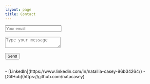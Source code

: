 ```yaml
---
layout: page
title: Contact
---
```

<div id="contact">
        <div id="contact-form">
                <form action="https://formspree.io/f/xrgrppgk" method="POST">
                <input type="hidden" name="_subject" value="Contact request from personal website" />
                <input type="email" name="_replyto" placeholder="Your email" required><br><br>
                <textarea name="message" placeholder="Type your message" required></textarea><br><br>
                <button type="submit">Send</button>
            </form>
        </div>
    </div>
<br>
- [LinkedIn](https://www.linkedin.com/in/natallia-casey-96b34264/)
- [GitHub](https://github.com/natacasey)
